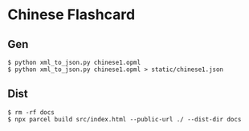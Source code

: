 # Chinese Flashcard

## Gen
```
$ python xml_to_json.py chinese1.opml
$ python xml_to_json.py chinese1.opml > static/chinese1.json 
```

## Dist
```
$ rm -rf docs
$ npx parcel build src/index.html --public-url ./ --dist-dir docs
```